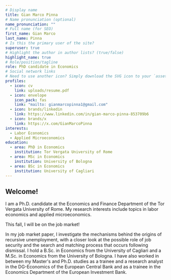 ```yaml
---
# Display name
title: Gian Marco Pinna
# Name pronunciation (optional)
name_pronunciation: ""
# Full name (for SEO)
first_name: Gian Marco
last_name: Pinna
# Is this the primary user of the site?
superuser: true
# Highlight the author in author lists? (true/false)
highlight_name: true
# Role/position/tagline
role: PhD candidate in Economics
# Social network links
# Need to use another icon? Simply download the SVG icon to your `assets/media/icons/` folder.
profiles:
  - icon: cv
    link: uploads/resume.pdf
  - icon: envelope
    icon_pack: fas
    link: "mailto: gianmarcopinna1@gmail.com"
  - icon: brands/linkedin
    link: https://www.linkedin.com/in/gian-marco-pinna-853709b6
  - icon: brands/x
    link: https://x.com/GianMarcoPinna
interests:
  - Labor Economics
  - Applied Microeconomics
education:
  - area: PhD in Economics
    institution: Tor Vergata University of Rome
  - area: MSc in Economics
    institution: University of Bologna
  - area: BSc in Economics
    institution: University of Cagliari
---
```


## Welcome!

I am a Ph.D. candidate at the Economics and Finance Department of the Tor Vergata University of Rome. My research interests include topics in labor economics and applied microeconomics.

This fall, I will be on the job market!

In my job market paper, I investigate the mechanisms behind the origins of recursive unemployment, with a closer look at the possible role of job security and the search and matching process that occurs following dismissal.
I hold a B.Sc. in Economics from the University of Cagliari and a M.Sc. in Economics from the University of Bologna. I have also worked in between my Master's and Ph.D. studies as a trainee and a research analyst in the DG-Economics of the European Central Bank and as a trainee in the Economics Department of the European Investment Bank.
